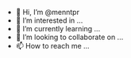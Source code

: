 - 👋 Hi, I’m @menntpr
- 👀 I’m interested in ...
- 🌱 I’m currently learning ...
- 💞️ I’m looking to collaborate on ...
- 📫 How to reach me ...

<!---
menntpr/menntpr is a ✨ special ✨ repository because its `README.md` (this file) appears on your GitHub profile.
You can click the Preview link to take a look at your changes.
--->
